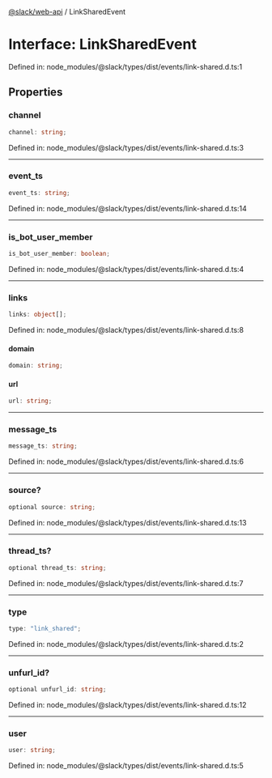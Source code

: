 [@slack/web-api](../index.md) / LinkSharedEvent

# Interface: LinkSharedEvent

Defined in: node\_modules/@slack/types/dist/events/link-shared.d.ts:1

## Properties

### channel

```ts
channel: string;
```

Defined in: node\_modules/@slack/types/dist/events/link-shared.d.ts:3

***

### event\_ts

```ts
event_ts: string;
```

Defined in: node\_modules/@slack/types/dist/events/link-shared.d.ts:14

***

### is\_bot\_user\_member

```ts
is_bot_user_member: boolean;
```

Defined in: node\_modules/@slack/types/dist/events/link-shared.d.ts:4

***

### links

```ts
links: object[];
```

Defined in: node\_modules/@slack/types/dist/events/link-shared.d.ts:8

#### domain

```ts
domain: string;
```

#### url

```ts
url: string;
```

***

### message\_ts

```ts
message_ts: string;
```

Defined in: node\_modules/@slack/types/dist/events/link-shared.d.ts:6

***

### source?

```ts
optional source: string;
```

Defined in: node\_modules/@slack/types/dist/events/link-shared.d.ts:13

***

### thread\_ts?

```ts
optional thread_ts: string;
```

Defined in: node\_modules/@slack/types/dist/events/link-shared.d.ts:7

***

### type

```ts
type: "link_shared";
```

Defined in: node\_modules/@slack/types/dist/events/link-shared.d.ts:2

***

### unfurl\_id?

```ts
optional unfurl_id: string;
```

Defined in: node\_modules/@slack/types/dist/events/link-shared.d.ts:12

***

### user

```ts
user: string;
```

Defined in: node\_modules/@slack/types/dist/events/link-shared.d.ts:5
